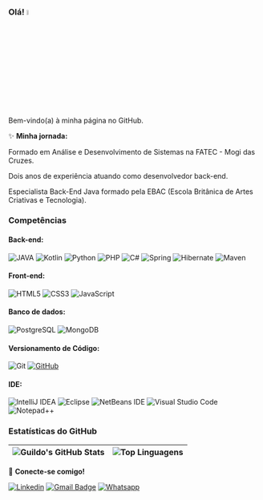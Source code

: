 ### Olá! <a href="https://www.gautamkrishnar.com/"><img src="https://media.giphy.com/media/hvRJCLFzcasrR4ia7z/giphy.gif" width="5%"></a>
Bem-vindo(a) à minha página no GitHub.

✨ **Minha jornada:**

Formado em Análise e Desenvolvimento de Sistemas na FATEC - Mogi das Cruzes.

Dois anos de experiência atuando como desenvolvedor back-end.

Especialista Back-End Java formado pela EBAC (Escola Britânica de Artes Criativas e Tecnologia).

### Competências

#### Back-end:
![JAVA](https://img.shields.io/badge/Java-ED8B00?style=for-the-badge&logo=openjdk&logoColor=white)
![Kotlin](https://img.shields.io/badge/kotlin-%237F52FF.svg?style=for-the-badge&logo=kotlin&logoColor=white)
![Python](https://img.shields.io/badge/python-3670A0?style=for-the-badge&logo=python&logoColor=ffdd54)
![PHP](https://img.shields.io/badge/php-%23777BB4.svg?style=for-the-badge&logo=php&logoColor=white)
![C#](https://img.shields.io/badge/c%23-%23239120.svg?style=for-the-badge&logo=csharp&logoColor=white)
![Spring](https://img.shields.io/badge/Spring-6DB33F?style=for-the-badge&logo=spring&logoColor=white)
![Hibernate](https://img.shields.io/badge/Hibernate-59666C?style=for-the-badge&logo=hibernate&logoColor=white)
![Maven](https://img.shields.io/badge/Maven-C71A36?style=for-the-badge&logo=apachemaven&logoColor=white)

#### Front-end:
![HTML5](https://img.shields.io/badge/HTML5-E34F26?style=for-the-badge&logo=html5&logoColor=white)
![CSS3](https://img.shields.io/badge/CSS3-1572B6?style=for-the-badge&logo=css3&logoColor=white)
![JavaScript](https://img.shields.io/badge/javascript-%23323330.svg?style=for-the-badge&logo=javascript&logoColor=%23F7DF1E)

#### Banco de dados:
![PostgreSQL](https://img.shields.io/badge/PostgreSQL-316192?style=for-the-badge&logo=postgresql&logoColor=white)
![MongoDB](https://img.shields.io/badge/MongoDB-4EA94B?style=for-the-badge&logo=mongodb&logoColor=white)

#### Versionamento de Código:
![Git](https://img.shields.io/badge/GIT-5A29E3?style=for-the-badge&logo=git&logoColor=white)
[![GitHub](https://img.shields.io/badge/GitHub-100000?style=for-the-badge&logo=github&logoColor=white)](https://github.com/Guildo)

#### IDE:
![IntelliJ IDEA](https://img.shields.io/badge/IntelliJIDEA-000000.svg?style=for-the-badge&logo=intellij-idea&logoColor=white)
![Eclipse](https://img.shields.io/badge/Eclipse-E34F26?style=for-the-badge&logo=eclipse&logoColor=white)
![NetBeans IDE](https://img.shields.io/badge/NetBeansIDE-1B6AC6.svg?style=for-the-badge&logo=apache-netbeans-ide&logoColor=white)
![Visual Studio Code](https://img.shields.io/badge/Visual%20Studio%20Code-0078d7.svg?style=for-the-badge&logo=visual-studio-code&logoColor=white)
![Notepad++](https://img.shields.io/badge/Notepad++-90E59A.svg?style=for-the-badge&logo=notepad%2b%2b&logoColor=black)

### Estatísticas do GitHub

| ![Guildo's GitHub Stats](https://github-readme-stats.vercel.app/api?username=Guildo&show_icons=true&theme=radical) | ![Top Linguagens](https://github-readme-stats.vercel.app/api/top-langs/?username=Guildo&layout=compact&theme=radical) |
|---|---|

🔗 **Conecte-se comigo!**

[![Linkedin](https://img.shields.io/badge/-LinkedIn-blue?style=for-the-badge&logo=Linkedin&logoColor=white&link=https://www.linkedin.com/in/guilherme-kajimura/)](https://www.linkedin.com/in/guilherme-kajimura/)
[![Gmail Badge](https://img.shields.io/badge/-guikajimura@gmail.com-red?style=for-the-badge&logo=Gmail&logoColor=white&link=mailto:guikajimura@gmail.com)](mailto:guikajimura@gmail.com)
[![Whatsapp](https://img.shields.io/badge/-WhatsApp-%231ED760?style=for-the-badge&logo=Whatsapp&logoColor=white&link=https://wa.me/5518996207634)](https://wa.me/5518996207634)
